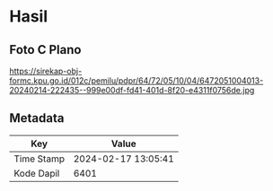 # Hasil

## Foto C Plano

https://sirekap-obj-formc.kpu.go.id/012c/pemilu/pdpr/64/72/05/10/04/6472051004013-20240214-222435--999e00df-fd41-401d-8f20-e4311f0756de.jpg


## Metadata

| Key        | Value               |
| ---------- | ------------------- |
| Time Stamp | 2024-02-17 13:05:41 |
| Kode Dapil | 6401                |



